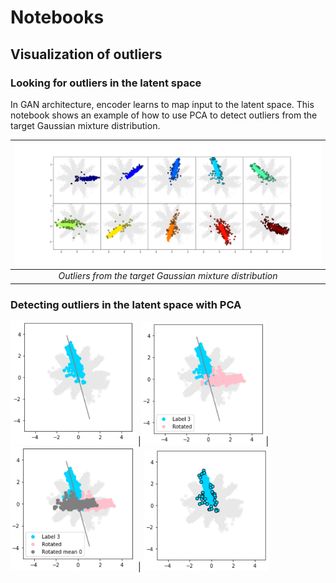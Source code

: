 # Notebooks

## Visualization of outliers

### Looking for outliers in the latent space

In GAN architecture, encoder learns to map input to the latent space. This notebook shows an example of how to use PCA to detect outliers from the target Gaussian mixture distribution.

| <img src="../imgs/outliers-all.png" width="100%" style="max-width:100%">  | 
|:--:| 
| *Outliers from the target Gaussian mixture distribution* |


### Detecting outliers in the latent space with PCA
<img src="../imgs/notebooks-outliers-1.png" width="200px" style="max-width:100%"> |<img src="../imgs/notebooks-outliers-2.png" width="200px" style="max-width:100%">| <img src="../imgs/notebooks-outliers-3.png" width="200px" style="max-width:100%"> |  <img src="../imgs/notebooks-outliers-4.png" width="200px" style="max-width:100%"> 
